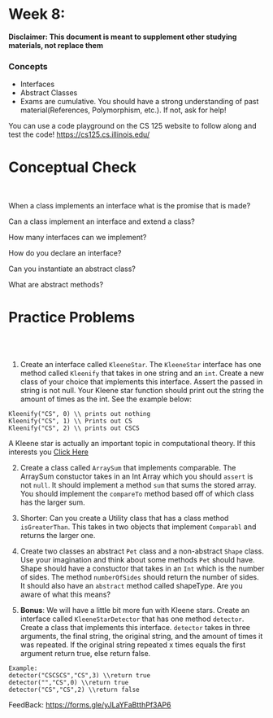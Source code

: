# Week 8: <br> 
**Disclaimer: This document is meant to supplement other studying materials, not replace them**<br>

### Concepts
   * Interfaces
   * Abstract Classes
   * Exams are cumulative. You should have a strong understanding of past material(References, Polymorphism, etc.). If not, ask for help!
   
   You can use a code playground on the CS 125 website to follow along and test the code! https://cs125.cs.illinois.edu/
   

# Conceptual Check
<br>


When a class implements an interface what is the promise that is made?<br>

Can a class implement an interface and extend a class?<br>

How many interfaces can we implement? <br>

How do you declare an interface? <br>

Can you instantiate an abstract class? <br>

What are abstract methods? <br>



# Practice Problems
<br></br>
1. Create an interface called ``KleeneStar``. The ``KleeneStar`` interface has one method called ``Kleenify`` that takes in one string and an ``int``. Create a new class of your choice that implements this interface. Assert the passed in string is not null. Your Kleene star function should print out the string the amount of times as the int. See the example below:
```
Kleenify("CS", 0) \\ prints out nothing
Kleenify("CS", 1) \\ Prints out CS
Kleenify("CS", 2) \\ prints out CSCS
```
A Kleene star is actually an important topic in computational theory. If this interests you [Click Here](https://en.wikipedia.org/wiki/Kleene_star#:~:text=In%20mathematical%20logic%20and%20computer,as%20the%20free%20monoid%20construction.)

2. Create a class called ``ArraySum`` that implements comparable. The ArraySum constuctor takes in an Int Array which you should ``assert`` is not ``null``. It should implement a method ``sum`` that sums the stored array. You should implement the ``compareTo`` method based off of which class has the larger sum. <br>
3. Shorter: Can you create a Utility class that has a class method ``isGreaterThan``. This takes in two objects that implement ``Comparabl`` and returns the larger one. <br>


4. Create two classes an abstract ``Pet`` class and a non-abstract ``Shape`` class. Use your imagination and think about some methods ``Pet`` should have. Shape should have a constuctor that takes in an ``Int`` which is the number of sides. The method ``numberOfSides`` should return the number of sides. It should also have an ``abstract`` method called shapeType. Are you aware of what this means? <br>
5. **Bonus**: We will have a little bit more fun with Kleene stars. Create an interface called ``KleeneStarDetector`` that has one method ``detector``. Create a class that implements this interface. ``detector`` takes in three arguments, the final string, the original string, and the amount of times it was repeated. If the original string repeated x times equals the first argument return true, else return false.
```
Example:
detector("CSCSCS","CS",3) \\return true
detector("","CS",0) \\return true
detector("CS","CS",2) \\return false
```



FeedBack: https://forms.gle/yJLaYFaBtthPf3AP6 <br>






